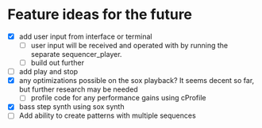 # Feature ideas for the future

- [x] add user input from interface or terminal
  - [ ] user input will be received and operated with by running the separate sequencer_player.
  - [ ] build out further
- [ ] add play and stop
- [x] any optimizations possible on the sox playback? It seems decent so far, but further research may be needed
  - [ ] profile code for any performance gains using cProfile
- [x] bass step synth using sox synth
- [ ] Add ability to create patterns with multiple sequences